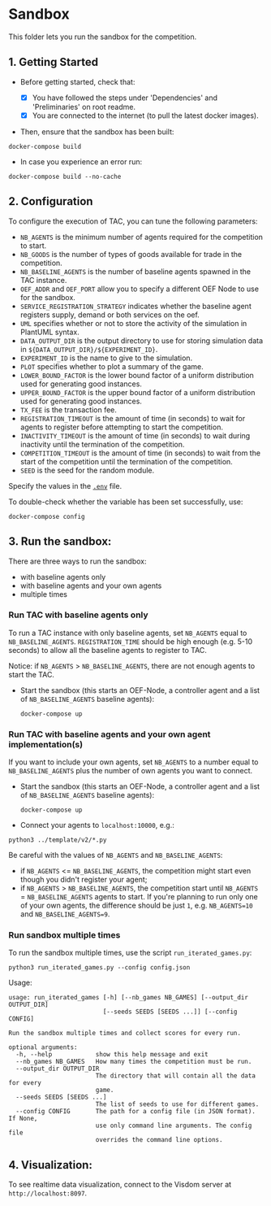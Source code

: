 # Sandbox

This folder lets you run the sandbox for the competition.

## 1. Getting Started

- Before getting started, check that:

  - [x] You have followed the steps under 'Dependencies' and 'Preliminaries' on root readme.
  - [x] You are connected to the internet (to pull the latest docker images).

- Then, ensure that the sandbox has been built:

```
docker-compose build
```

- In case you experience an error run:

```
docker-compose build --no-cache
```

## 2. Configuration

To configure the execution of TAC, you can tune the following parameters:
- `NB_AGENTS` is the minimum number of agents required for the competition to start.
- `NB_GOODS` is the number of types of goods available for trade in the competition.
- `NB_BASELINE_AGENTS` is the number of baseline agents spawned in the TAC instance. 
- `OEF_ADDR` and `OEF_PORT` allow you to specify a different OEF Node to use for the sandbox. 
- `SERVICE_REGISTRATION_STRATEGY` indicates whether the baseline agent registers supply, demand or both services on the oef.
- `UML` specifies whether or not to store the activity of the simulation in PlantUML syntax.
- `DATA_OUTPUT_DIR` is the output directory to use for storing simulation data in `${DATA_OUTPUT_DIR}/${EXPERIMENT_ID}`.
- `EXPERIMENT_ID` is the name to give to the simulation.
- `PLOT` specifies whether to plot a summary of the game.
- `LOWER_BOUND_FACTOR` is the lower bound factor of a uniform distribution used for generating good instances.
- `UPPER_BOUND_FACTOR` is the upper bound factor of a uniform distribution used for generating good instances.
- `TX_FEE` is the transaction fee.
- `REGISTRATION_TIMEOUT` is the amount of time (in seconds) to wait for agents to register before attempting to start the competition.
- `INACTIVITY_TIMEOUT` is the amount of time (in seconds) to wait during inactivity until the termination of the competition.
- `COMPETITION_TIMEOUT` is the amount of time (in seconds) to wait from the start of the competition until the termination of the competition.
- `SEED` is the seed for the random module.


Specify the values in the [`.env`](.env) file.

To double-check whether the variable has been set successfully, use:

    docker-compose config

## 3. Run the sandbox:

There are three ways to run the sandbox:
- with baseline agents only
- with baseline agents and your own agents
- multiple times

### Run TAC with baseline agents only

To run a TAC instance with only baseline agents, set `NB_AGENTS` equal to `NB_BASELINE_AGENTS`.
`REGISTRATION_TIME` should be high enough (e.g. 5-10 seconds) to allow all the baseline agents to register to TAC.
    
Notice: if `NB_AGENTS` > `NB_BASELINE_AGENTS`, there are not enough agents to start the TAC.

- Start the sandbox (this starts an OEF-Node, a controller agent and a list of `NB_BASELINE_AGENTS` baseline agents):

      docker-compose up

### Run TAC with baseline agents and your own agent implementation(s)

If you want to include your own agents, set `NB_AGENTS` to a number equal to `NB_BASELINE_AGENTS` plus the number of own agents you want to connect.  

- Start the sandbox (this starts an OEF-Node, a controller agent and a list of `NB_BASELINE_AGENTS` baseline agents):

      docker-compose up
      
- Connect your agents to `localhost:10000`, e.g.:
```
python3 ../template/v2/*.py
```

Be careful with the values of `NB_AGENTS` and `NB_BASELINE_AGENTS`:
- if `NB_AGENTS` <= `NB_BASELINE_AGENTS`, the competition might start even though you didn't register your agent;
- if  `NB_AGENTS` > `NB_BASELINE_AGENTS`, the competition start until `NB_AGENTS` = `NB_BASELINE_AGENTS` agents to start. If you're planning to run only one of your own agents, the difference should be just `1`, e.g. `NB_AGENTS=10` and `NB_BASELINE_AGENTS=9`. 

### Run sandbox multiple times

To run the sandbox multiple times, use the script `run_iterated_games.py`:

    python3 run_iterated_games.py --config config.json

Usage:
```
usage: run_iterated_games [-h] [--nb_games NB_GAMES] [--output_dir OUTPUT_DIR]
                          [--seeds SEEDS [SEEDS ...]] [--config CONFIG]

Run the sandbox multiple times and collect scores for every run.

optional arguments:
  -h, --help            show this help message and exit
  --nb_games NB_GAMES   How many times the competition must be run.
  --output_dir OUTPUT_DIR
                        The directory that will contain all the data for every
                        game.
  --seeds SEEDS [SEEDS ...]
                        The list of seeds to use for different games.
  --config CONFIG       The path for a config file (in JSON format). If None,
                        use only command line arguments. The config file
                        overrides the command line options.
```

## 4. Visualization:

To see realtime data visualization, connect to the Visdom server at `http://localhost:8097`.
